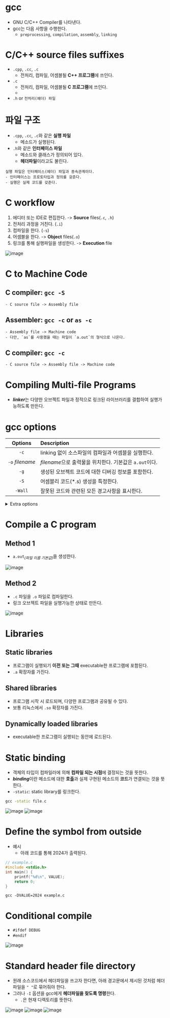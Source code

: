 # gcc
- GNU C/C++ Compiler를 나타낸다.
- gcc는 다음 사항을 수행한다.
    - `preprocessing`, `compilation`, `assembly`, `linking`

# C/C++ source files **suffix**es
- `.cpp`, `.cc`, `.c`
    - 전처리, 컴파일, 어셈블될 **C++ 프로그램**에 쓰인다.
- `.c`
    - 전처리, 컴파일, 어셈블될 **C 프로그램**에 쓰인다.
    - 
- `.h` or `전처리(헤더) 파일`

# 파일 구조
- `.cpp`, `.cc`, `.c`와 같은 **실행 파일**
    - 메소드가 실행된다.
- `.h`와 같은 **인터페이스 파일**
    - 메소드와 클래스가 정의되어 있다.
    - **헤더파일**이라고도 불린다.
```plaintext
실행 파일은 인터페이스(헤더) 파일과 종속관계이다.
- 인터페이스는 프로토타입과 정의를 갖춘다.
- 실행은 실제 코드를 갖춘다.
```

# C workflow
1. 에디터 또는 IDE로 편집한다. -> **Source** files(`.c`, `.h`)
2. 전처리 과정을 거친다. (`.i`)
2. 컴파일을 한다. (`-s`)
3. 어셈블을 한다. -> **Object** files(`.o`)
3. 링크를 통해 실행파일을 생성한다. -> **Execution** file

![image](https://github.com/redzzzi/UnixSystem24Spring/assets/127263392/c2e04076-d216-4f51-93b1-f8c0349ff779)

# C to Machine Code
## C compiler: `gcc -S`
    - C source file -> Assembly file
## Assembler: `gcc -c` or `as -c`
    - Assembly file -> Machine code
    - 다만, `as`를 사용했을 때는 파일이 `a.out`의 형식으로 나온다.
## C compiler: `gcc -c`
    - C source file -> Assembly file -> Machine code

# Compiling Multi-file Programs
- ***linker***는 다양한 오브젝트 파일과 정적으로 링크된 라이브러리를 결합하여 실행가능하도록 만든다.

# gcc options
| Options | Description |
| :---: | :--- |
| `-c` | linking 없이 소스파일의 컴파일과 어셈블을 실행한다. |
| `-o` *filename* | *filename*으로 출력물을 위치한다. 기본값은 `a.out`이다. |
| `-g` | 생성된 오브젝트 코드에 대한 디버깅 정보를 포함한다. |
| `-S` | 어셈블리 코드(*.s) 생성을 특정한다. |
| `-Wall` | 잘못된 코드와 관련된 모든 경고사항을 표시한다. |

<details><summary>Extra options</summary>
<div markdown="1">

![image](https://github.com/redzzzi/UnixSystem24Spring/assets/127263392/78ff6e70-4823-4520-8291-4f6779e1da97)

</details>

# Compile a C program
## Method 1
- `a.out`<sub><i>(파일 이름 기본값)</i></sub>을 생성한다.

![image](https://github.com/redzzzi/UnixSystem24Spring/assets/127263392/ca4c8b4d-0dd1-4b1a-9d4a-9ac8221dbdd1)
## Method 2
- `.c` 파일을 `.o` 파일로 컴파일한다.
- 링크 오브젝트 파일을 실행가능한 상태로 만든다.

![image](https://github.com/redzzzi/UnixSystem24Spring/assets/127263392/cd713d0c-c9e8-4abd-a565-503ae4e4d8c9)

# Libraries
## Static libraries
- 프로그램이 실행되기 **이전 또는 그때** executable한 프로그램에 포함된다.
- `.a` 확장자를 가진다.
## Shared libraries
- 프로그램 시작 시 로드되며, 다양한 프로그램과 공유될 수 있다.
- 보통 리눅스에서 `.so` 확장자를 가진다.
## Dynamically loaded libraries
- executable한 프로그램이 실행되는 동안에 로드된다.

# Static binding
- 객체의 타입이 컴파일러에 의해 **컴파일 되는 시점**에 결정되는 것을 뜻한다.
- ***binding***이란 메소드에 대한 **호출**과 실제 구현된 메소드의 **코드**가 연결되는 것을 뜻한다.
- `-static`: static library를 링크한다.
```cpp
gcc -static file.c
```

![image](https://github.com/redzzzi/UnixSystem24Spring/assets/127263392/c633211d-9a91-40cc-9d16-9b70b9b58f05)
![image](https://github.com/redzzzi/UnixSystem24Spring/assets/127263392/85eab98e-c886-4eec-8e52-bf134f913922)

# Define the **symbol** from outside
- 예시
    - 아래 코드를 통해 2024가 출력된다.
```c
// example.c
#include <stdio.h>
int main() {
    printf("%d\n", VALUE);
    return 0;
}
```
```shell
gcc -DVALUE=2024 example.c
```

# Conditional compile
- `#ifdef DEBUG`
- `#endif`

![image](https://github.com/redzzzi/UnixSystem24Spring/assets/127263392/177747ba-60d1-439a-817e-5c5a8a0acc07)

# Standard header file directory
- 원래 소스코드에서 헤더파일을 쓰고자 한다면, 아래 경고문에서 제시된 것처럼 헤더파일을 `" "`로 묶어줘야 한다.
- 그러나 `-I` 옵션을 gcc에게 **헤더파일을 찾도록 명령**한다.
    - `.`은 현재 디렉토리를 뜻한다.

![image](https://github.com/redzzzi/UnixSystem24Spring/assets/127263392/54d38d05-0b5d-46fb-b1b1-5e3c4c2c32c0)
![image](https://github.com/redzzzi/UnixSystem24Spring/assets/127263392/68230938-bacb-4bd3-8957-f61ea178847d)
![image](https://github.com/redzzzi/UnixSystem24Spring/assets/127263392/108fdb81-09de-447d-a8ed-ed631f10a2dc)

